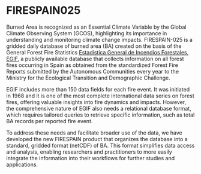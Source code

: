 # FIRESPAIN025

Burned Area is recognized as an Essential Climate Variable by the Global Climate Observing System (GCOS), highlighting its importance in understanding and monitoring climate change impacts. FIRESPAIN-025 is a gridded daily database of burned area (BA) created on the basis of the General Forest Fire Statistics [Estadística General de Incendios Forestales, EGIF](https://www.miteco.gob.es/es/biodiversidad/temas/incendios-forestales/estadisticas-datos.html), a publicly available database that collects information on all forest fires occurring in Spain as obtained from the standardized Forest Fire Reports submitted by the Autonomous Communities every year to the Ministry for the Ecological Transition and Demographic Challenge. 

EGIF includes more than 150 data fields for each fire event. It was initiated in 1968 and it is one of the most complete international data series on forest fires, offering valuable insights into fire dynamics and impacts. However, the comprehensive nature of EGIF also needs a relational database format, which requires tailored queries to retrieve specific information, such as total BA records per reported fire event. 

To address these needs and facilitate broader use of the data, we have developed the new FIRESPAIN product that organizes the database into a standard, gridded format (netCDF) of BA. This format simplifies data access and analysis, enabling researchers and practitioners to more easily integrate the information into their workflows for further studies and applications.

